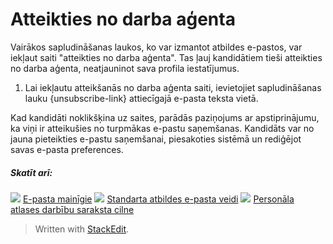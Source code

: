 # Atteikties no darba aģenta

Vairākos sapludināšanas laukos, ko var izmantot atbildes e-pastos, var iekļaut saiti "atteikties no darba aģenta". Tas ļauj kandidātiem tieši atteikties no darba aģenta, neatjauninot sava profila iestatījumus.

1.  Lai iekļautu atteikšanās no darba aģenta saiti, ievietojiet sapludināšanas lauku {unsubscribe-link} attiecīgajā e-pasta teksta vietā.

Kad kandidāti noklikšķina uz saites, parādās paziņojums ar apstiprinājumu, ka viņi ir atteikušies no turpmākas e-pastu saņemšanas. Kandidāts var no jauna pieteikties e-pastu saņemšanai, piesakoties sistēmā un rediģējot savas e-pasta preferences.

##### Skatīt arī:

![](../Resources/Images/icon-document-link.png)  [E-pasta mainīgie](email_variables.htm)
![](../Resources/Images/icon-document-link.png)  [Standarta atbildes e-pasta veidi](standard_response_email_types.htm)
![](../Resources/Images/icon-document-link.png)  [Personāla atlases darbību saraksta cilne](recruitment_activities_list_tab.htm)


> Written with [StackEdit](https://stackedit.io/).
<!--stackedit_data:
eyJoaXN0b3J5IjpbLTIwNDA0MTcyNDJdfQ==
-->